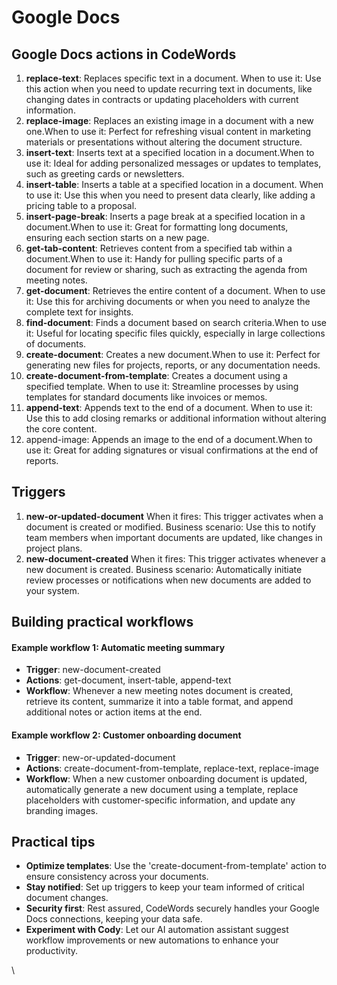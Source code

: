 # Google Docs

## Google Docs actions in CodeWords <a href="#actions" id="actions"></a>

1. **replace-text**: Replaces specific text in a document. When to use it: Use this action when you need to update recurring text in documents, like changing dates in contracts or updating placeholders with current information.
2. **replace-image**: Replaces an existing image in a document with a new one.When to use it: Perfect for refreshing visual content in marketing materials or presentations without altering the document structure.
3. **insert-text**: Inserts text at a specified location in a document.When to use it: Ideal for adding personalized messages or updates to templates, such as greeting cards or newsletters.
4. **insert-table**: Inserts a table at a specified location in a document. When to use it: Use this when you need to present data clearly, like adding a pricing table to a proposal.
5. **insert-page-break**: Inserts a page break at a specified location in a document.When to use it: Great for formatting long documents, ensuring each section starts on a new page.
6. **get-tab-content**: Retrieves content from a specified tab within a document.When to use it: Handy for pulling specific parts of a document for review or sharing, such as extracting the agenda from meeting notes.
7. **get-document**: Retrieves the entire content of a document. When to use it: Use this for archiving documents or when you need to analyze the complete text for insights.
8. **find-document**: Finds a document based on search criteria.When to use it: Useful for locating specific files quickly, especially in large collections of documents.
9. **create-document**: Creates a new document.When to use it: Perfect for generating new files for projects, reports, or any documentation needs.
10. **create-document-from-template**: Creates a document using a specified template. When to use it: Streamline processes by using templates for standard documents like invoices or memos.
11. **append-text**: Appends text to the end of a document. When to use it: Use this to add closing remarks or additional information without altering the core content.
12. append-image: Appends an image to the end of a document.When to use it: Great for adding signatures or visual confirmations at the end of reports.

## Triggers <a href="#triggers" id="triggers"></a>

1. **new-or-updated-document** When it fires: This trigger activates when a document is created or modified. Business scenario: Use this to notify team members when important documents are updated, like changes in project plans.
2. **new-document-created** When it fires: This trigger activates whenever a new document is created. Business scenario: Automatically initiate review processes or notifications when new documents are added to your system.

## Building practical workflows <a href="#building-practical-workflows" id="building-practical-workflows"></a>

#### Example workflow 1: Automatic meeting summary <a href="#example-workflow-1-automatic-meeting-summary" id="example-workflow-1-automatic-meeting-summary"></a>

* **Trigger**: new-document-created
* **Actions**: get-document, insert-table, append-text
* **Workflow**: Whenever a new meeting notes document is created, retrieve its content, summarize it into a table format, and append additional notes or action items at the end.

#### Example workflow 2: Customer onboarding document <a href="#example-workflow-2-customer-onboarding-document" id="example-workflow-2-customer-onboarding-document"></a>

* **Trigger**: new-or-updated-document
* **Actions**: create-document-from-template, replace-text, replace-image
* **Workflow**: When a new customer onboarding document is updated, automatically generate a new document using a template, replace placeholders with customer-specific information, and update any branding images.

## Practical tips <a href="#practical-tips" id="practical-tips"></a>

* **Optimize templates**: Use the 'create-document-from-template' action to ensure consistency across your documents.
* **Stay notified**: Set up triggers to keep your team informed of critical document changes.
* **Security first**: Rest assured, CodeWords securely handles your Google Docs connections, keeping your data safe.
* **Experiment with Cody**: Let our AI automation assistant suggest workflow improvements or new automations to enhance your productivity.

\
